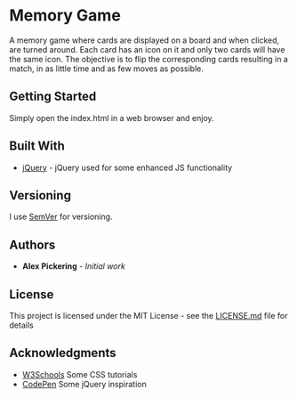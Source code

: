 # Memory Game

A memory game where cards are displayed on a board and when clicked, are turned around. Each card has an icon on it and only two cards will have the same 
icon. The objective is to flip the corresponding cards resulting in a match, in as little time and as few moves as possible.

## Getting Started

Simply open the index.html in a web browser and enjoy.

## Built With

* [jQuery](https://jquery.com/) - jQuery used for some enhanced JS functionality

## Versioning

I use [SemVer](http://semver.org/) for versioning. 

## Authors

* **Alex Pickering** - *Initial work*

## License

This project is licensed under the MIT License - see the [LICENSE.md](LICENSE.md) file for details

## Acknowledgments

* [W3Schools](https://www.w3schools.com/) Some CSS tutorials
* [CodePen](https://codepen.io/) Some jQuery inspiration
